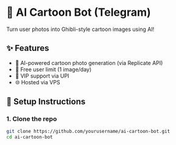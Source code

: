# 🤖 AI Cartoon Bot (Telegram)

Turn user photos into Ghibli-style cartoon images using AI!

## ✨ Features
- 🎨 AI-powered cartoon photo generation (via Replicate API)
- 🔄 Free user limit (1 image/day)
- 💎 VIP support via UPI
- 🌐 Hosted via VPS

## 🚀 Setup Instructions

### 1. Clone the repo
```bash
git clone https://github.com/yourusername/ai-cartoon-bot.git
cd ai-cartoon-bot
